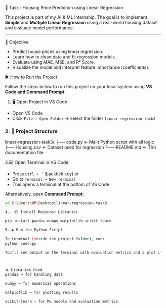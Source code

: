 🧠 Task : Housing Price Prediction using Linear Regression

This project is part of my AI & ML Internship. The goal is to implement **Simple** and **Multiple Linear Regression** using a real-world housing dataset and evaluate model performance.

---

 🎯 Objective

- Predict house prices using linear regression.
- Learn how to clean data and fit regression models.
- Evaluate using MAE, MSE, and R² Score.
- Visualize the model and interpret feature importance (coefficients).



 ▶️ How to Run the Project

Follow the steps below to run this project on your local system using **VS Code and Command Prompt**:

 1. 🖥️ Open Project in VS Code

- Open VS Code
- Click `File → Open Folder` → select the folder `linear-regression-task3`

### 2. 📂 Project Structure

linear-regression-task3/
├── code.py ← Main Python script with all logic
├── Housing.csv ← Dataset used for regression
└── README.md ← This documentation file

3.💻 Open Terminal in VS Code

- Press `Ctrl + ` ` (backtick key) or
- Go to `Terminal → New Terminal`
- This opens a terminal at the bottom of VS Code

Alternatively, open **Command Prompt**:
```bash
cd C:\Users\HP\Desktop\linear-regression-task3

4.. 📦 Install Required Libraries

pip install pandas numpy matplotlib scikit-learn

5. ▶️ Run the Python Script

In terminal (inside the project folder), run:
python code.py

You’ll see output in the terminal with evaluation metrics and a plot if applicable.



📊 Libraries Used
pandas – for handling data

numpy – for numerical operations

matplotlib – for plotting results

scikit-learn – for ML models and evaluation metrics

